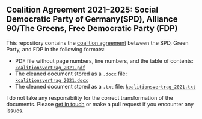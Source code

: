 ## Coalition Agreement 2021–2025: Social Democratic Party of Germany(SPD), Alliance 90/The Greens, Free Democratic Party (FDP)

This repository contains the [coalition agreement](https://www.welt.de/bin/Koalitionsvertrag%202021-2025.pdf_bn-235257672.pdf) between the SPD, Green Party, and FDP in the following formats:

- PDF file without page numbers, line numbers, and the table of contents: [`koalitionsvertrag_2021.pdf`](https://github.com/stefan-mueller/koalitionsvertrag2021/blob/main/koalitionsvertrag_2021.pdf)
- The cleaned document stored as a `.docx` file: [`koalitionsvertrag_2021.docx`](https://github.com/stefan-mueller/koalitionsvertrag2021/blob/main/koalitionsvertrag_2021.docx)
- The cleaned document stored as a `.txt` file: [`koalitionsvertrag_2021.txt`](https://github.com/stefan-mueller/koalitionsvertrag2021/blob/main/koalitionsvertrag_2021.txt)

I do not take any responsibility for the correct transformation of the documents. Please [get in touch](https://muellerstefan.net) or make a pull request if you encounter any issues.

